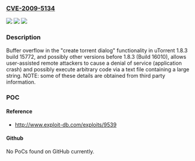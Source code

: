 ### [CVE-2009-5134](https://cve.mitre.org/cgi-bin/cvename.cgi?name=CVE-2009-5134)
![](https://img.shields.io/static/v1?label=Product&message=n%2Fa&color=blue)
![](https://img.shields.io/static/v1?label=Version&message=n%2Fa&color=blue)
![](https://img.shields.io/static/v1?label=Vulnerability&message=n%2Fa&color=brighgreen)

### Description

Buffer overflow in the "create torrent dialog" functionality in uTorrent 1.8.3 build 15772, and possibly other versions before 1.8.3 (Build 16010), allows user-assisted remote attackers to cause a denial of service (application crash) and possibly execute arbitrary code via a text file containing a large string.  NOTE: some of these details are obtained from third party information.

### POC

#### Reference
- http://www.exploit-db.com/exploits/9539

#### Github
No PoCs found on GitHub currently.


